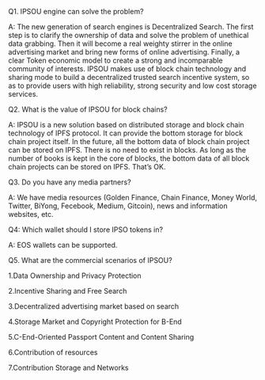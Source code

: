 Q1. IPSOU engine can solve the problem?

A: The new generation of search engines is Decentralized Search. The first step is to clarify the ownership of data and solve the problem of unethical data grabbing. Then it will become a real weighty stirrer in the online advertising market and bring new forms of online advertising. Finally, a clear Token economic model to create a strong and incomparable community of interests. IPSOU makes use of block chain technology and sharing mode to build a decentralized trusted search incentive system, so as to provide users with high reliability, strong security and low cost storage services.

Q2. What is the value of IPSOU for block chains?

A: IPSOU is a new solution based on distributed storage and block chain technology of IPFS protocol. It can provide the bottom storage for block chain project itself. In the future, all the bottom data of block chain project can be stored on IPFS. There is no need to exist in blocks. As long as the number of books is kept in the core of blocks, the bottom data of all block chain projects can be stored on IPFS. That’s OK.

Q3. Do you have any media partners?

A: We have media resources (Golden Finance, Chain Finance, Money World, Twitter, BiYong, Fecebook, Medium, Gitcoin), news and information websites, etc.

Q4: Which wallet should I store IPSO tokens in?

A: EOS wallets can be supported.

Q5. What are the commercial scenarios of IPSOU?

1.Data Ownership and Privacy Protection

2.Incentive Sharing and Free Search

3.Decentralized advertising market based on search

4.Storage Market and Copyright Protection for B-End

5.C-End-Oriented Passport Content and Content Sharing

6.Contribution of resources

7.Contribution Storage and Networks

